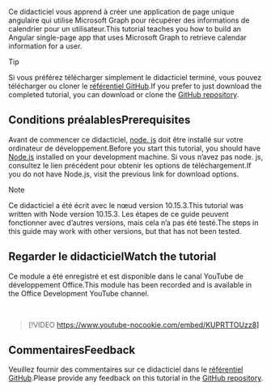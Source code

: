 <!-- markdownlint-disable MD002 MD041 -->

<span data-ttu-id="5f70c-101">Ce didacticiel vous apprend à créer une application de page unique angulaire qui utilise Microsoft Graph pour récupérer des informations de calendrier pour un utilisateur.</span><span class="sxs-lookup"><span data-stu-id="5f70c-101">This tutorial teaches you how to build an Angular single-page app that uses Microsoft Graph to retrieve calendar information for a user.</span></span>

> [!TIP]
> <span data-ttu-id="5f70c-102">Si vous préférez télécharger simplement le didacticiel terminé, vous pouvez télécharger ou cloner le [référentiel GitHub](https://github.com/microsoftgraph/msgraph-training-angularspa).</span><span class="sxs-lookup"><span data-stu-id="5f70c-102">If you prefer to just download the completed tutorial, you can download or clone the [GitHub repository](https://github.com/microsoftgraph/msgraph-training-angularspa).</span></span>

## <a name="prerequisites"></a><span data-ttu-id="5f70c-103">Conditions préalables</span><span class="sxs-lookup"><span data-stu-id="5f70c-103">Prerequisites</span></span>

<span data-ttu-id="5f70c-104">Avant de commencer ce didacticiel, [node. js](https://nodejs.org) doit être installé sur votre ordinateur de développement.</span><span class="sxs-lookup"><span data-stu-id="5f70c-104">Before you start this tutorial, you should have [Node.js](https://nodejs.org) installed on your development machine.</span></span> <span data-ttu-id="5f70c-105">Si vous n’avez pas node. js, consultez le lien précédent pour obtenir les options de téléchargement.</span><span class="sxs-lookup"><span data-stu-id="5f70c-105">If you do not have Node.js, visit the previous link for download options.</span></span>

> [!NOTE]
> <span data-ttu-id="5f70c-106">Ce didacticiel a été écrit avec le nœud version 10.15.3.</span><span class="sxs-lookup"><span data-stu-id="5f70c-106">This tutorial was written with Node version 10.15.3.</span></span> <span data-ttu-id="5f70c-107">Les étapes de ce guide peuvent fonctionner avec d’autres versions, mais cela n’a pas été testé.</span><span class="sxs-lookup"><span data-stu-id="5f70c-107">The steps in this guide may work with other versions, but that has not been tested.</span></span>

## <a name="watch-the-tutorial"></a><span data-ttu-id="5f70c-108">Regarder le didacticiel</span><span class="sxs-lookup"><span data-stu-id="5f70c-108">Watch the tutorial</span></span>

<span data-ttu-id="5f70c-109">Ce module a été enregistré et est disponible dans le canal YouTube de développement Office.</span><span class="sxs-lookup"><span data-stu-id="5f70c-109">This module has been recorded and is available in the Office Development YouTube channel.</span></span>

<!-- markdownlint-disable MD033 MD034 -->
<br/>

> [!VIDEO https://www.youtube-nocookie.com/embed/KUPRTTOUzz8]
<!-- markdownlint-enable MD033 MD034 -->

## <a name="feedback"></a><span data-ttu-id="5f70c-110">Commentaires</span><span class="sxs-lookup"><span data-stu-id="5f70c-110">Feedback</span></span>

<span data-ttu-id="5f70c-111">Veuillez fournir des commentaires sur ce didacticiel dans le [référentiel GitHub](https://github.com/microsoftgraph/msgraph-training-angularspa).</span><span class="sxs-lookup"><span data-stu-id="5f70c-111">Please provide any feedback on this tutorial in the [GitHub repository](https://github.com/microsoftgraph/msgraph-training-angularspa).</span></span>
